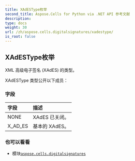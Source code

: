 ```yaml
---
title: XAdESType枚举
second_title: Aspose.Cells for Python via .NET API 参考文献
description:
type: docs
weight: 30
url: /zh/aspose.cells.digitalsignatures/xadestype/
is_root: false
---
```

## XAdESType枚举
XML 高级电子签名 (XAdES) 的类型。



XAdESType 类型公开以下成员：

### 字段
|字段|描述|
| :- | :- |
| NONE | XAdES 已关闭。|
| X_AD_ES |基本的 XAdES。|



### 也可以看看
* 模块[`aspose.cells.digitalsignatures`](..)
